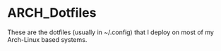 # ARCH_Dotfiles
These are the dotfiles (usually in ~/.config) that I deploy on most of my Arch-Linux based systems.

